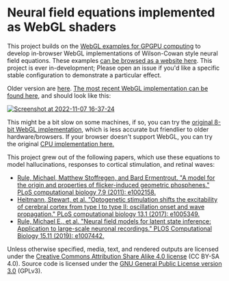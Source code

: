 # Neural field equations implemented as WebGL shaders

This project builds on the [WebGL examples for GPGPU computing](https://github.com/michaelerule/webgpgpu) to develop in-browser WebGL implementations of Wilson-Cowan style neural field equations. These examples [can be browsed as a website here](https://michaelerule.github.io/neuralfield/). This project is ever in-development; Please open an issue if you'd like a specific stable configuration to demonstrate a particular effect. 

Older version are [here](https://michaelerule.github.io/neuralfield/gpu/wilson_cowan/index.html).
[The most recent WebGL implementation can be found here](https://michaelerule.github.io/neuralfield/gpu/wilson_cowan/wilson_cowan_gpu_v12_zero_boundary_region.html), and should look like this:

[![Screenshot at 2022-11-07 16-37-24](https://user-images.githubusercontent.com/687425/200365734-4fb6722c-bc61-4379-8fb0-67a9be091ce3.png)](https://michaelerule.github.io/neuralfield/gpu/wilson_cowan/wilson_cowan_gpu_v10_reflecting_boundary.html)

This might be a bit slow on some machines, if so, you can try the [original 8-bit WebGL implementation](https://michaelerule.github.io/neuralfield/gpu/wilson_cowan/wilson_cowan_gpu_v01_8bit.html), which is less accurate but friendlier to older hardware/browsers. If your browser doesn't support WebGL, you can try the original [CPU implementation here.](https://michaelerule.github.io/neuralfield/cpu/wilson_cowan/wilson_cowan_cpu_adapt.html)

This project grew out of the following papers, which use these equations to model hallucinations, responses to cortical stimulation, and retinal waves: 

 - [Rule, Michael, Matthew Stoffregen, and Bard Ermentrout. "A model for the origin and properties of flicker-induced geometric phosphenes." PLoS computational biology 7.9 (2011): e1002158.](https://journals.plos.org/ploscompbiol/article?id=10.1371/journal.pcbi.1002158)
 - [Heitmann, Stewart, et al. "Optogenetic stimulation shifts the excitability of cerebral cortex from type I to type II: oscillation onset and wave propagation." PLoS computational biology 13.1 (2017): e1005349.](https://journals.plos.org/ploscompbiol/article?id=10.1371/journal.pcbi.1005349)
 - [Rule, Michael E., et al. "Neural field models for latent state inference: Application to large-scale neuronal recordings." PLOS Computational Biology 15.11 (2019): e1007442.](https://journals.plos.org/ploscompbiol/article?id=10.1371/journal.pcbi.1007442)

Unless otherwise specified, media, text, and rendered outputs are licensed under the [Creative Commons Attribution Share Alike 4.0 license](https://choosealicense.com/licenses/cc-by-sa-4.0/) (CC BY-SA 4.0). Source code is licensed under the [GNU General Public License version 3.0](https://www.gnu.org/copyleft/gpl.html) (GPLv3). 
